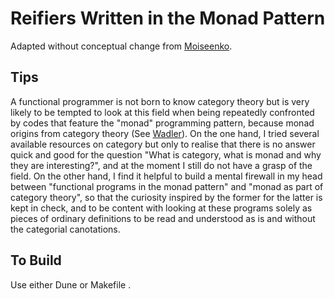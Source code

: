 # Reifiers Written in the Monad Pattern

Adapted without conceptual change from [Moiseenko](https://gist.github.com/eupp/a78e9fc086834106e98d50e1e7bdea24).

## Tips

A functional programmer is not born to know category theory but is very likely to be tempted 
to look at this field when being repeatedly confronted by codes that
feature the "monad" programming pattern, because monad origins from category theory (See [Wadler](https://homepages.inf.ed.ac.uk/wadler/topics/monads.html)). On the one hand, I tried several available resources on category but only to realise that there is no answer quick and good for the question "What is category, what is monad and why they are interesting?", and at the moment I still do not have a grasp of the field. On the other hand, I find it helpful to build a mental firewall in my head between "functional programs in the monad pattern" and "monad as part of category theory", so that the curiosity inspired by the former for the latter is kept in check, and to be content with looking at these programs solely as pieces of ordinary definitions to be read and understood as is and without the categorial canotations. 

## To Build

Use either Dune or Makefile . 

